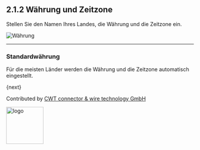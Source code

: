 ## 2.1.2 Währung und Zeitzone

Stellen Sie den Namen Ihres Landes, die Währung und die Zeitzone ein.

<img alt="Währung" class="screenshot" src="{{docs_base_url}}/assets/img/setup-wizard/step-2.png">

---

### Standardwährung

Für die meisten Länder werden die Währung und die Zeitzone automatisch eingestellt.

{next}

Contributed by <A HREF="http://www.cwt-kabel.de">CWT connector & wire technology GmbH</A>

<A HREF="http://www.cwt-kabel.de"><IMG alt="logo" src="http://www.cwt-assembly.com/sites/all/images/logo.png" height=100></A>
